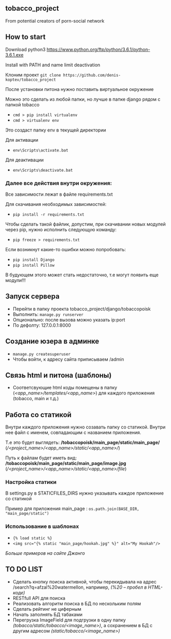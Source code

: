 ## tobacco_project

From potential creators of porn-social network


## How to start

Download python3 https://www.python.org/ftp/python/3.6.1/python-3.6.1.exe

Install with PATH and name limit deactivation

Клоним проект
`git clone https://github.com/denis-koptev/tobacco_project`

После установки питона нужно поставить виртуальное окружение

Можно это сделать из любой папки, но лучше в папке django рядом с папкой tobacco
* `cmd > pip install virtualenv`
* `cmd > virtualenv env`

Это создаст папку env в текущей директории

Для активации 	
* `env\Scripts\activate.bat`

Для деактивации 
* `env\Scripts\deactivate.bat`

### Далее все действия внутри окружения:

Все зависимости лежат в файле requirements.txt

Для скачивания необходимых зависимостей:
* `pip install -r requirements.txt`
	
Чтобы сделать такой файлик, допустим, при скачивании новых модулей через pip, нужно исполнить следующую команду:
* `pip freeze > requirements.txt`

Если возникнут какие-то ошибки можно попробовать:
* `pip install Django`
* `pip install Pillow`

В будующем этого может стать недостаточно, т.е могут появить еще модули!!!

## Запуск сервера

* Перейти в папку проекта tobacco_project/django/tobaccopoisk
* Выполнить: `manage.py runserver`
* Опционально: после вызова можно указать ip:port
* По дефолту: 127.0.0.1:8000

## Создание юзера в админке

* `manage.py createsuperuser`
* Чтобы войти, к адресу сайта приписываем /admin

## Связь html и питона (шаблоны)

* Соответсвующие html коды помещены в папку
(*<app_name>/templates/<app_name>*) для каждого приложения (tobacco, main и т.д.)

## Работа со статикой
Внутри каждого приложения нужно созавать папку со статикой. Внутри нее файл с именем, совпадающим с названием приложения.

Т.е это будет выглядеть: **/tobaccopoisk/main_page/static/main_page/** 
(*/<project_name>/<app_name>/static/<app_name>/*)

Путь к файлам будет иметь вид: **/tobaccopoisk/main_page/static/main_page/image.jpg** 
(*/<project_name>/<app_name>/static/<app_name>/file*)

### Настройка статики

В settings.py в STATICFILES_DIRS нужно указывать каждое приложение со статикой

Пример для приложения main_page : `os.path.join(BASE_DIR, "main_page/static")`
### Использование в шаблонах
* `{% load static %}`
* `<img src="{% static "main_page/hookah.jpg" %}" alt="My Hookah"/>`

*Больше примеров на сайте Джанго*


## TO DO LIST

* Сделать кнопку поиска активной, чтобы перекидывала на адрес /search?q=afzal%20watermellon, например, *(%20 – пробел в HTML-коде)*
* RESTfull API для поиска
* Реализовать алгоритм поиска в БД по нескольким полям
* Сделать рейтинг не циферным
* Начать заполнять БД табаками
* Перегрузка ImageField для подгрузки в одну папку *(tobacco/static/tobacco/<image_name>)*, а сохранением в БД с другим адресом *(static/tobacco/<image_name>)*